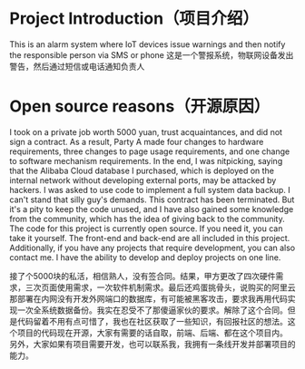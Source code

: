 # Project Introduction（项目介绍）
This is an alarm system where IoT devices issue warnings and then notify the responsible person via SMS or phone
这是一个警报系统，物联网设备发出警告，然后通过短信或电话通知负责人
# Open source reasons（开源原因）
I took on a private job worth 5000 yuan, trust acquaintances, and did not sign a contract. As a result, Party A made four changes to hardware requirements, three changes to page usage requirements, and one change to software mechanism requirements. In the end, I was nitpicking, saying that the Alibaba Cloud database I purchased, which is deployed on the internal network without developing external ports, may be attacked by hackers. I was asked to use code to implement a full system data backup. I can't stand that silly guy's demands. This contract has been terminated. But it's a pity to keep the code unused, and I have also gained some knowledge from the community, which has the idea of giving back to the community. The code for this project is currently open source. If you need it, you can take it yourself. The front-end and back-end are all included in this project.
Additionally, if you have any projects that require development, you can also contact me. I have the ability to develop and deploy projects on one line.

接了个5000块的私活，相信熟人，没有签合同。结果，甲方更改了四次硬件需求，三次页面使用需求，一次软件机制需求。最后还鸡蛋挑骨头，说购买的阿里云那部署在内网没有开发外网端口的数据库，有可能被黑客攻击，要求我再用代码实现一次全系统数据备份。我实在忍受不了那傻逼家伙的要求。解除了这个合同。但是代码留着不用有点可惜了，我也在社区获取了一些知识，有回报社区的想法。这个项目的代码现在开源，大家有需要的话自取，前端、后端、都在这个项目内。
另外，大家如果有项目需要开发，也可以联系我，我拥有一条线开发并部署项目的能力。
